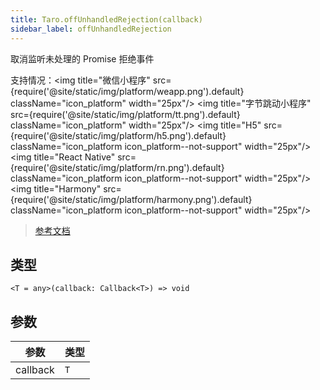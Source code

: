 ```yaml
---
title: Taro.offUnhandledRejection(callback)
sidebar_label: offUnhandledRejection
---
```


取消监听未处理的 Promise 拒绝事件

支持情况：<img title="微信小程序" src={require('@site/static/img/platform/weapp.png').default} className="icon_platform" width="25px"/> <img title="字节跳动小程序" src={require('@site/static/img/platform/tt.png').default} className="icon_platform" width="25px"/> <img title="H5" src={require('@site/static/img/platform/h5.png').default} className="icon_platform icon_platform--not-support" width="25px"/> <img title="React Native" src={require('@site/static/img/platform/rn.png').default} className="icon_platform icon_platform--not-support" width="25px"/> <img title="Harmony" src={require('@site/static/img/platform/harmony.png').default} className="icon_platform icon_platform--not-support" width="25px"/>

> [参考文档](https://developers.weixin.qq.com/miniprogram/dev/api/base/app/app-event/wx.offUnhandledRejection.html)

## 类型

```tsx
<T = any>(callback: Callback<T>) => void
```

## 参数

| 参数 | 类型 |
| --- | --- |
| callback | `T` |
